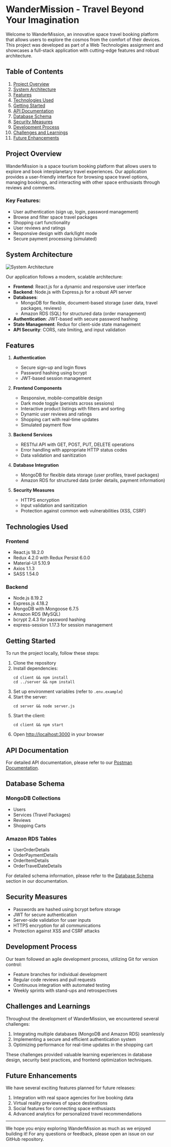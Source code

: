# WanderMission - Travel Beyond Your Imagination

Welcome to WanderMission, an innovative space travel booking platform that allows users to explore the cosmos from the comfort of their devices. This project was developed as part of a Web Technologies assignment and showcases a full-stack application with cutting-edge features and robust architecture.

## Table of Contents
1. [Project Overview](#project-overview)
2. [System Architecture](#system-architecture)
3. [Features](#features)
4. [Technologies Used](#technologies-used)
5. [Getting Started](#getting-started)
6. [API Documentation](#api-documentation)
7. [Database Schema](#database-schema)
8. [Security Measures](#security-measures)
9. [Development Process](#development-process)
10. [Challenges and Learnings](#challenges-and-learnings)
11. [Future Enhancements](#future-enhancements)

## Project Overview

WanderMission is a space tourism booking platform that allows users to explore and book interplanetary travel experiences. Our application provides a user-friendly interface for browsing space travel options, managing bookings, and interacting with other space enthusiasts through reviews and comments.

### Key Features:
- User authentication (sign up, login, password management)
- Browse and filter space travel packages
- Shopping cart functionality
- User reviews and ratings
- Responsive design with dark/light mode
- Secure payment processing (simulated)

## System Architecture

![System Architecture](https://i.pinimg.com/originals/95/b0/6a/95b06ab7c2e3d3090ce41eddd1c18491.png)

Our application follows a modern, scalable architecture:

- **Frontend**: React.js for a dynamic and responsive user interface
- **Backend**: Node.js with Express.js for a robust API server
- **Databases**: 
  - MongoDB for flexible, document-based storage (user data, travel packages, reviews)
  - Amazon RDS (SQL) for structured data (order management)
- **Authentication**: JWT-based with secure password hashing
- **State Management**: Redux for client-side state management
- **API Security**: CORS, rate limiting, and input validation

## Features

1. **Authentication**
   - Secure sign-up and login flows
   - Password hashing using bcrypt
   - JWT-based session management

2. **Frontend Components**
   - Responsive, mobile-compatible design
   - Dark mode toggle (persists across sessions)
   - Interactive product listings with filters and sorting
   - Dynamic user reviews and ratings
   - Shopping cart with real-time updates
   - Simulated payment flow

3. **Backend Services**
   - RESTful API with GET, POST, PUT, DELETE operations
   - Error handling with appropriate HTTP status codes
   - Data validation and sanitization

4. **Database Integration**
   - MongoDB for flexible data storage (user profiles, travel packages)
   - Amazon RDS for structured data (order details, payment information)

5. **Security Measures**
   - HTTPS encryption
   - Input validation and sanitization
   - Protection against common web vulnerabilities (XSS, CSRF)

## Technologies Used

### Frontend
- React.js 18.2.0
- Redux 4.2.0 with Redux Persist 6.0.0
- Material-UI 5.10.9
- Axios 1.1.3
- SASS 1.54.0

### Backend
- Node.js 8.19.2
- Express.js 4.18.2
- MongoDB with Mongoose 6.7.5
- Amazon RDS (MySQL)
- bcrypt 2.4.3 for password hashing
- express-session 1.17.3 for session management

## Getting Started

To run the project locally, follow these steps:

1. Clone the repository
2. Install dependencies:
   ```
   cd client && npm install
   cd ../server && npm install
   ```
3. Set up environment variables (refer to `.env.example`)
4. Start the server:
   ```
   cd server && node server.js
   ```
5. Start the client:
   ```
   cd client && npm start
   ```
6. Open [http://localhost:3000](http://localhost:3000) in your browser

## API Documentation

For detailed API documentation, please refer to our [Postman Documentation](https://documenter.getpostman.com/view/7663716/2s8YzUwgpL).

## Database Schema

### MongoDB Collections
- Users
- Services (Travel Packages)
- Reviews
- Shopping Carts

### Amazon RDS Tables
- UserOrderDetails
- OrderPaymentDetails
- OrderItemDetails
- OrderTravelDateDetails

For detailed schema information, please refer to the [Database Schema](#) section in our documentation.

## Security Measures

- Passwords are hashed using bcrypt before storage
- JWT for secure authentication
- Server-side validation for user inputs
- HTTPS encryption for all communications
- Protection against XSS and CSRF attacks

## Development Process

Our team followed an agile development process, utilizing Git for version control:

- Feature branches for individual development
- Regular code reviews and pull requests
- Continuous integration with automated testing
- Weekly sprints with stand-ups and retrospectives

## Challenges and Learnings

Throughout the development of WanderMission, we encountered several challenges:

1. Integrating multiple databases (MongoDB and Amazon RDS) seamlessly
2. Implementing a secure and efficient authentication system
3. Optimizing performance for real-time updates in the shopping cart

These challenges provided valuable learning experiences in database design, security best practices, and frontend optimization techniques.

## Future Enhancements

We have several exciting features planned for future releases:

1. Integration with real space agencies for live booking data
2. Virtual reality previews of space destinations
3. Social features for connecting space enthusiasts
4. Advanced analytics for personalized travel recommendations

---

We hope you enjoy exploring WanderMission as much as we enjoyed building it! For any questions or feedback, please open an issue on our GitHub repository.
